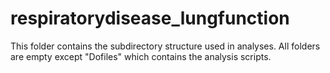 # respiratorydisease_lungfunction
This folder contains the subdirectory structure used in analyses. All folders are empty except "Dofiles" which contains the analysis scripts.  
